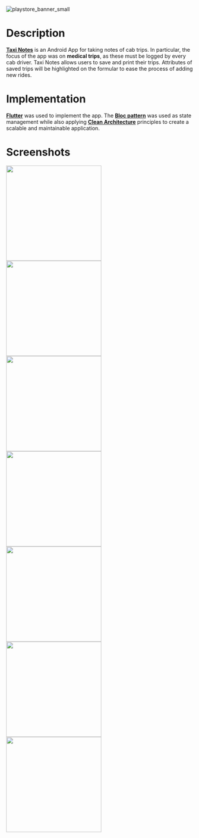 ![playstore_banner_small](https://user-images.githubusercontent.com/96650515/181269697-a16ac202-0d72-40e3-9ea1-78bc9442efb6.png)

# Description
**[Taxi Notes](https://play.google.com/store/apps/details?id=com.misour.taxi_notes)** is an Android App for taking notes of cab trips. In particular, the focus of the app was on **medical trips**, as these must be logged by every cab driver. Taxi Notes allows users to save and print their trips. Attributes of saved trips will be highlighted on the formular to ease the process of adding new rides.

# Implementation
**[Flutter]()** was used to implement the app. The **[Bloc pattern](https://bloclibrary.dev/#/)** was used as state management while also applying **[Clean Architecture](https://blog.cleancoder.com/uncle-bob/2012/08/13/the-clean-architecture.html)** principles to create a scalable and maintainable application.

# Screenshots
<img src="https://user-images.githubusercontent.com/96650515/181271235-c3d5e432-da6a-43d2-8ca5-09416806a166.png" width="256"> <img src="https://user-images.githubusercontent.com/96650515/181271385-ea53a2ea-7f8e-4a45-92b8-d1f4114ae166.png" width="256">
<img src="https://user-images.githubusercontent.com/96650515/181271402-fe44ec9e-f760-4680-928d-9c1c5889f9d3.png" width="256">
<img src="https://user-images.githubusercontent.com/96650515/181271407-9953399f-0adc-414c-8884-b6ae207d7329.png" width="256">
<img src="https://user-images.githubusercontent.com/96650515/181271414-57e80e93-6911-44da-8d9f-3bac2a4a8983.png" width="256">
<img src="https://user-images.githubusercontent.com/96650515/181271416-b5a22247-752f-471e-825b-a65499e82eed.png" width="256">
<img src="https://user-images.githubusercontent.com/96650515/181271420-4503540f-128e-4dd0-aad4-bdd9242aef5d.png" width="256">
